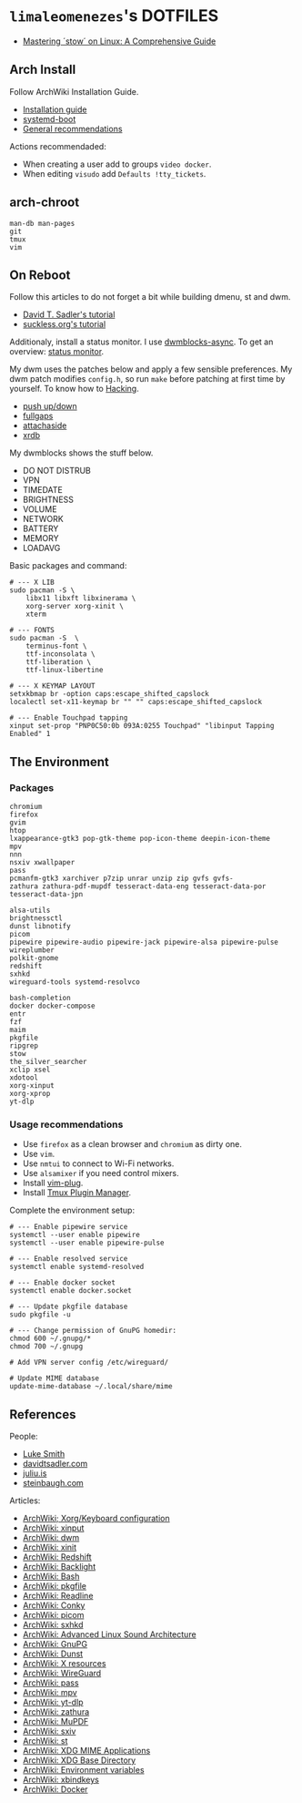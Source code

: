 # `limaleomenezes`'s DOTFILES

- [Mastering ´stow´ on Linux: A Comprehensive Guide](https://linuxvox.com/blog/stow-linux-nixcraftcom/)

## Arch Install

Follow ArchWiki Installation Guide.

- [Installation guide](https://wiki.archlinux.org/title/Installation_guide)
- [systemd-boot](https://wiki.archlinux.org/title/Systemd-boot)
- [General recommendations](https://wiki.archlinux.org/title/General_recommendations)

Actions recommendaded:

- When creating a user add to groups `video docker`.
- When editing `visudo` add `Defaults !tty_tickets`.

## arch-chroot

```
man-db man-pages
git
tmux
vim
```

## On Reboot

Follow this articles to do not forget a bit while building dmenu, st and dwm.

- [David T. Sadler's tutorial](https://davidtsadler.com/posts/arch/2020-08-17/installing-st-dmenu-dwm-in-arch-linux/)
- [suckless.org's tutorial](https://dwm.suckless.org/tutorial/)

Additionaly, install a status monitor. I use [dwmblocks-async](https://github.com/UtkarshVerma/dwmblocks-async). To get an overview: [status monitor](https://dwm.suckless.org/status_monitor/).

My dwm uses the patches below and apply a few sensible preferences. My dwm patch modifies `config.h`, so run `make` before patching at first time by yourself. To know how to [Hacking](https://suckless.org/hacking/).

- [push up/down](https://dwm.suckless.org/patches/push/)
- [fullgaps](https://dwm.suckless.org/patches/fullgaps/)
- [attachaside](https://dwm.suckless.org/patches/attachaside/)
- [xrdb](https://dwm.suckless.org/patches/xrdb/)

My dwmblocks shows the stuff below.

- DO NOT DISTRUB
- VPN
- TIMEDATE
- BRIGHTNESS
- VOLUME
- NETWORK
- BATTERY
- MEMORY
- LOADAVG

Basic packages and command:

```
# --- X LIB
sudo pacman -S \
	libx11 libxft libxinerama \
	xorg-server xorg-xinit \
	xterm

# --- FONTS
sudo pacman -S  \
	terminus-font \
	ttf-inconsolata \
	ttf-liberation \
	ttf-linux-libertine

# --- X KEYMAP LAYOUT
setxkbmap br -option caps:escape_shifted_capslock
localectl set-x11-keymap br "" "" caps:escape_shifted_capslock

# --- Enable Touchpad tapping
xinput set-prop "PNP0C50:0b 093A:0255 Touchpad" "libinput Tapping Enabled" 1
```

## The Environment

### Packages

```
chromium
firefox
gvim
htop
lxappearance-gtk3 pop-gtk-theme pop-icon-theme deepin-icon-theme
mpv
nnn
nsxiv xwallpaper
pass
pcmanfm-gtk3 xarchiver p7zip unrar unzip zip gvfs gvfs-
zathura zathura-pdf-mupdf tesseract-data-eng tesseract-data-por tesseract-data-jpn

alsa-utils
brightnessctl
dunst libnotify
picom
pipewire pipewire-audio pipewire-jack pipewire-alsa pipewire-pulse wireplumber
polkit-gnome
redshift
sxhkd
wireguard-tools systemd-resolvco

bash-completion
docker docker-compose
entr
fzf
maim
pkgfile
ripgrep
stow
the_silver_searcher
xclip xsel
xdotool
xorg-xinput
xorg-xprop
yt-dlp
```

### Usage recommendations

- Use `firefox` as a clean browser and `chromium` as dirty one.
- Use `vim`.
- Use `nmtui` to connect to Wi-Fi networks.
- Use `alsamixer` if you need control mixers.
- Install [vim-plug](https://github.com/junegunn/vim-plug).
- Install [Tmux Plugin Manager](https://github.com/tmux-plugins/tpm).

Complete the environment setup:

```
# --- Enable pipewire service
systemctl --user enable pipewire
systemctl --user enable pipewire-pulse

# --- Enable resolved service
systemctl enable systemd-resolved

# --- Enable docker socket
systemctl enable docker.socket

# --- Update pkgfile database
sudo pkgfile -u

# --- Change permission of GnuPG homedir:
chmod 600 ~/.gnupg/*
chmod 700 ~/.gnupg

# Add VPN server config /etc/wireguard/

# Update MIME database
update-mime-database ~/.local/share/mime
```

## References

People:

- [Luke Smith](https://lukesmith.xyz/)
- [davidtsadler.com](https://davidtsadler.com/)
- [juliu.is](https://juliu.is/)
- [steinbaugh.com](https://steinbaugh.com/)

Articles:

- [ArchWiki; Xorg/Keyboard configuration](https://wiki.archlinux.org/title/Xorg/Keyboard_configuration)
- [ArchWiki: xinput](https://wiki.archlinux.org/title/Xinput)
- [ArchWiki: dwm](https://wiki.archlinux.org/title/Dwm)
- [ArchWiki: xinit](https://wiki.archlinux.org/title/Xinit)
- [ArchWiki: Redshift](https://wiki.archlinux.org/title/Redshift)
- [ArchWiki: Backlight](https://wiki.archlinux.org/title/Backlight)
- [ArchWiki: Bash](https://wiki.archlinux.org/title/Bash)
- [ArchWiki: pkgfile](https://wiki.archlinux.org/title/Pkgfile)
- [ArchWiki: Readline](https://wiki.archlinux.org/title/Readline)
- [ArchWiki: Conky](https://wiki.archlinux.org/title/Conky)
- [ArchWiki: picom](https://wiki.archlinux.org/title/Picom)
- [ArchWiki: sxhkd](https://wiki.archlinux.org/title/Sxhkd)
- [ArchWiki: Advanced Linux Sound Architecture](https://wiki.archlinux.org/title/Advanced_Linux_Sound_Architecture)
- [ArchWiki: GnuPG](https://wiki.archlinux.org/title/GnuPG)
- [ArchWiki: Dunst](https://wiki.archlinux.org/title/Dunst)
- [ArchWiki: X resources](https://wiki.archlinux.org/title/X_resources)
- [ArchWiki: WireGuard](https://wiki.archlinux.org/title/WireGuard)
- [ArchWiki: pass](https://wiki.archlinux.org/title/Pass)
- [ArchWiki: mpv](https://wiki.archlinux.org/title/Mpv)
- [ArchWiki: yt-dlp](https://wiki.archlinux.org/title/Yt-dlp)
- [ArchWiki: zathura](https://wiki.archlinux.org/title/Zathura)
- [ArchWiki: MuPDF](https://wiki.archlinux.org/title/MuPDF)
- [ArchWiki: sxiv](https://wiki.archlinux.org/title/Sxiv)
- [ArchWiki: st](https://wiki.archlinux.org/title/St)
- [ArchWiki: XDG MIME Applications](https://wiki.archlinux.org/title/XDG_MIME_Applications)
- [ArchWiki: XDG Base Directory](https://wiki.archlinux.org/title/XDG_Base_Directory)
- [ArchWiki: Environment variables](https://wiki.archlinux.org/title/Environment_variables)
- [ArchWiki: xbindkeys](https://wiki.archlinux.org/title/Xbindkeys)
- [ArchWiki: Docker](https://wiki.archlinux.org/title/Docker)
